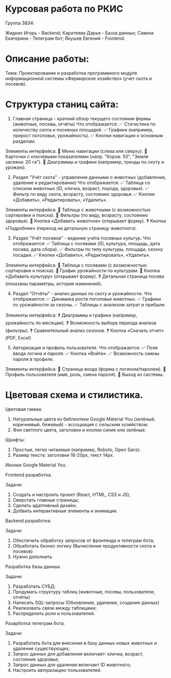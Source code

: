 # Курсовая работа по РКИС

Группа 3834:

Жидких Игорь - Backend;
Каратеева Дарья - Базза данных;
Савина Екатерина - Телеграм бот;
Якушев Евгений - Frontend.

# Описание работы:

Тема: Проектирование и разработка программного модуля информационной системы «Фермерское хозяйство» (учет скота и посевов).

# Структура станиц сайта:

1. Главная страница - краткий обзор текущего состояния фермы (животные, посевы, отчёты)
Что отображается:
✅ Статистика по количеству скота и посевных площадей.
✅ Графики (например, прирост поголовья, урожайность).
✅ Кнопки навигации к основным разделам.

Элементы интерфейса:
🔹 Меню навигации (слева или сверху).
🔹 Карточки с ключевыми показателями (напр. "Коров: 50", "Земля засеяна: 20 га").
🔹 Диаграммы и графики (например, тренды по скоту и урожаю).

2. Раздел "Учёт скота" - управление данными о животных (добавление, удаление и редактирование)
Что отображается:
✅ Таблица со списком животных (ID, кличка, возраст, порода, здоровье).
✅ Фильтр по виду скота, возрасту, состоянию здоровья.
✅ Кнопки «Добавить», «Редактировать», «Удалить».

Элементы интерфейса:
🔹 Таблица с животными (с возможностью сортировки и поиска).
🔹 Фильтры (по виду, возрасту, состоянию здоровья).
🔹 Кнопка «Добавить животное» (открывает форму).
❓ Кнопка «Подробнее» (переход на детальную страницу животного).

3. Раздел "Учёт посевов" - ведение учёта посевных культур.
Что отображается:
✅ Таблица с посевами (ID, культура, площадь, дата посева, дата сбора).
✅ Фильтры по типу культуры, площади, сезону посадки.
✅ Кнопки «Добавить», «Редактировать», «Удалить».

Элементы интерфейса:
🔹 Таблица с посевами (с возможностью сортировки и поиска).
🔹 График урожайности по культурам.
🔹 Кнопка «Добавить культуру» (открывает форму).
❓ Детальная страница посева (показаны параметры, история изменений).

4. Раздел "Отчёты" - анализ данных по скоту и урожайности.
Что отображается:
✅ Динамика роста поголовья животных.
✅ Графики по урожайности за сезоны.
✅ Таблицы с анализом затрат и прибыли.

Элементы интерфейса:
❓ Диаграммы и графики (например, урожайность по месяцам).
❓ Возможность выбора периода анализа (фильтры).
❓ Сравнительный анализ сезонов.
❓ Кнопка «Скачать отчет» (PDF, Excel)

5. Авторизация и профиль пользователя.
Что отображается:
✅ Поля ввода логина и пароля.
✅ Кнопка «Войти».
✅ Возможность смены пароля в профиле.

Элементы интерфейса:
🔹 Страница входа (форма с логином/паролем).
🔹 Профиль пользователя (имя, роль, смена пароля).
🔹 Выход из системы.

# Цветовая схема и стилистика.

Цветовая гамма:

1. Натуральные цвета из библиотеки Google Material You (зелёный, коричневый, бежевый) - ассоциация с сельским хозяйством.
2. Фон светлого цвета, заголовки и кнопки синие или зелёные.

Шрифты: 

1. Простые, легко читаемые (например, Roboto, Open Sans).
2. Размер текста: заголовки 16-20px, текст 14px.

Иконки Google Material You.


Frontend разработка.

Задачи:

1. Создать и настроить проект (React, HTML, CSS и JS);
2. Сверстать главные страницы;
3. Сделать адаптивный дизайн;
4. Добвить интерактивные элементы и анимации.



Backend разработка.

Задачи:

1. Обеспечить обработку запросов от фронтенда и телеграм бота;
2. Обработать бизнес логику (Вычисление продуктивности скота и посевов)
3. Нужно дополнить



Разработка базы данных.

Задачи:

1. Разработать СУБД;
2. Продумать структуру таблиц (животные, посевы, пользователи, отчёты)
3. Написать SQL-запросы (Обновление, удаление, создание данных)
4. Реализовать связи между таблицами;
5. Распределить роли и пользователей.



Разарботка телеграм бота.

Задачи:

1. Разработать бота для внесения в базу данных новых животных и удаление существующих;
2. Запрос данных для добавления включает: кличка, возраст, состояние здоровья;
3. Запрос данных для удаления включает ID животного;
4. Настроить авторизацию пользователей.
